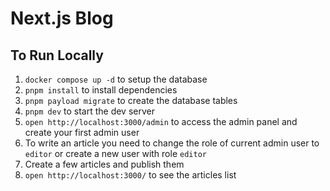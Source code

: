 # Next.js Blog

## To Run Locally

1. `docker compose up -d` to setup the database
2. `pnpm install` to install dependencies
3. `pnpm payload migrate` to create the database tables
4. `pnpm dev` to start the dev server
5. `open http://localhost:3000/admin` to access the admin panel and create your first admin user
6. To write an article you need to change the role of current admin user to `editor` or create a new user with role `editor`
7. Create a few articles and publish them
8. `open http://localhost:3000/` to see the articles list
